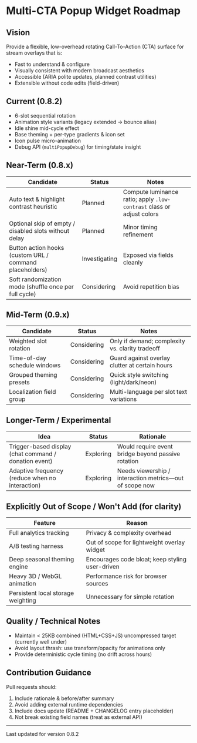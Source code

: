 # Multi-CTA Popup Widget Roadmap

## Vision
Provide a flexible, low-overhead rotating Call-To-Action (CTA) surface for stream overlays that is:
- Fast to understand & configure
- Visually consistent with modern broadcast aesthetics
- Accessible (ARIA polite updates, planned contrast utilities)
- Extensible without code edits (field-driven)

## Current (0.8.2)
- 6-slot sequential rotation
- Animation style variants (legacy extended -> bounce alias)
- Idle shine mid-cycle effect
- Base theming + per-type gradients & icon set
- Icon pulse micro-animation
- Debug API (`multiPopupDebug`) for timing/state insight

## Near-Term (0.8.x)
| Candidate | Status | Notes |
|-----------|--------|-------|
| Auto text & highlight contrast heuristic | Planned | Compute luminance ratio; apply `.low-contrast` class or adjust colors |
| Optional skip of empty / disabled slots without delay | Planned | Minor timing refinement |
| Button action hooks (custom URL / command placeholders) | Investigating | Exposed via fields cleanly |
| Soft randomization mode (shuffle once per full cycle) | Considering | Avoid repetition bias |

## Mid-Term (0.9.x)
| Candidate | Status | Notes |
|-----------|--------|-------|
| Weighted slot rotation | Considering | Only if demand; complexity vs. clarity tradeoff |
| Time-of-day schedule windows | Considering | Guard against overlay clutter at certain hours |
| Grouped theming presets | Considering | Quick style switching (light/dark/neon) |
| Localization field group | Considering | Multi-language per slot text variations |

## Longer-Term / Experimental
| Idea | Status | Rationale |
|------|--------|-----------|
| Trigger-based display (chat command / donation event) | Exploring | Would require event bridge beyond passive rotation |
| Adaptive frequency (reduce when no interaction) | Exploring | Needs viewership / interaction metrics—out of scope now |

## Explicitly Out of Scope / Won't Add (for clarity)
| Feature | Reason |
|---------|--------|
| Full analytics tracking | Privacy & complexity overhead |
| A/B testing harness | Out of scope for lightweight overlay widget |
| Deep seasonal theming engine | Encourages code bloat; keep styling user-driven |
| Heavy 3D / WebGL animation | Performance risk for browser sources |
| Persistent local storage weighting | Unnecessary for simple rotation |

## Quality / Technical Notes
- Maintain < 25KB combined (HTML+CSS+JS) uncompressed target (currently well under)
- Avoid layout thrash: use transform/opacity for animations only
- Provide deterministic cycle timing (no drift across hours)

## Contribution Guidance
Pull requests should:
1. Include rationale & before/after summary
2. Avoid adding external runtime dependencies
3. Include docs update (README + CHANGELOG entry placeholder)
4. Not break existing field names (treat as external API)

---
Last updated for version 0.8.2
